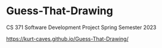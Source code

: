 # Guess-That-Drawing
CS 371 Software Development Project Spring Semester 2023

https://kurt-caves.github.io/Guess-That-Drawing/
